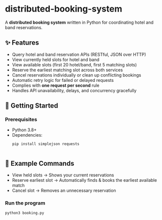 # distributed-booking-system

A **distributed booking system** written in Python for coordinating hotel and band reservations.  

## ✨ Features
- Query hotel and band reservation APIs (RESTful, JSON over HTTP)
- View currently held slots for hotel and band
- View available slots (first 20 hotel/band, first 5 matching slots)
- Reserve the earliest matching slot across both services
- Cancel reservations individually or clean up conflicting bookings
- Automatic retry logic for failed or delayed requests
- Complies with **one request per second** rule
- Handles API unavailability, delays, and concurrency gracefully



## 🚀 Getting Started

### Prerequisites
- Python 3.8+
- Dependencies:
  ```bash
  pip install simplejson requests



## 📝 Example Commands
* View held slots → Shows your current reservations
* Reserve earliest slot → Automatically finds & books the earliest available match
* Cancel slot → Removes an unnecessary reservation

### Run the program 

```bash
python3 booking.py

